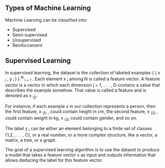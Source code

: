 ## Types of Machine Learning ##
Machine Learning can be classified into:
- Supervised
- Semi-supervised
- Unsupervised
- Reinforcement

## Supervised Learning ##
In supervised learning, the dataset is the collection of labeled examples { ( x <sub> i </sub> , y <sub> i </sub> ) } <sup> N </sup> <sub> i = 1 </sub>. Each element x <sub>i</sub> among N is called a feature vector. A feature vector is a vector in which each dimension j = 1, . . . , D contains a value that describes the example somehow. That value is called a feature and is denoted as x <sub>(j)</sub>. 

For instance, if each example x in our collection represents a person, then the first feature, x <sub>(1)</sub> , could contain height in cm, the second feature, x <sub>(2)</sub> , could contain weight in kg, x <sub>(3)</sub> could contain gender, and so on.

The label y <sub>i</sub> can be either an element belonging to a finite set of classes {1,2, . . . , C}, or a real number, or a more complex structure, like a vector, a matrix, a tree, or a graph.

The goal of a supervised learning algorithm is to use the dataset to produce a model that takes a feature vector x as input and outputs information that allows deducing the label for this feature vector.